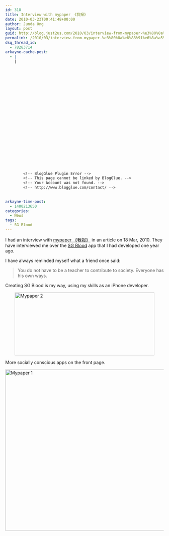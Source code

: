 ```yaml
---
id: 318
title: Interview with mypaper 《我报》
date: 2010-03-23T00:41:48+00:00
author: Junda Ong
layout: post
guid: http://blog.just2us.com/2010/03/interview-from-mypaper-%e3%80%8a%e6%88%91%e6%8a%a5%e3%80%8b/
permalink: /2010/03/interview-from-mypaper-%e3%80%8a%e6%88%91%e6%8a%a5%e3%80%8b/
dsq_thread_id:
  - 78283714
arkayne-cache-post:
  - |
    |
        
        
        
        
        
        
        
        
        
        
        
        
        
        
        
        
        
        
        
        
        
        
        
        <!-- BlogGlue Plugin Error -->
        <!-- This page cannot be linked by BlogGlue. -->
        <!-- Your Account was not found. -->
        <!-- http://www.blogglue.com/contact/ -->
        
        
arkayne-time-post:
  - 1400213650
categories:
  - News
tags:
  - SG Blood
---
```

I had an interview with <a href="http://mypaper.com.sg" onclick="__gaTracker('send', 'event', 'outbound-article', 'http://mypaper.com.sg', 'mypaper 《我报》');">mypaper 《我报》</a> in an article on 18 Mar, 2010. They have interviewed me over the <a href="http://blog.just2us.com/2009/05/sg-blood/" onclick="__gaTracker('send', 'event', 'outbound-article', 'http://blog.just2us.com/2009/05/sg-blood/', 'SG Blood');">SG Blood</a> app that I had developed one year ago.

I have always reminded myself what a friend once said:

> You do not have to be a teacher to contribute to society. Everyone has his own ways.

Creating SG Blood is my way, using my skills as an iPhone developer.

<a href="http://blog.just2us.com/wp-content/uploads/2010/03/Mypaper2.jpg" onclick="__gaTracker('send', 'event', 'outbound-article', 'http://blog.just2us.com/wp-content/uploads/2010/03/Mypaper2.jpg', '');"><img style="display: block; float: none; margin-left: auto; margin-right: auto; border-width: 0px;" title="Mypaper 2" src="http://blog.just2us.com/wp-content/uploads/2010/03/Mypaper2_thumb.jpg" border="0" alt="Mypaper 2" width="444" height="200" /></a>

More socially conscious apps on the front page.

<a href="http://blog.just2us.com/wp-content/uploads/2010/03/Mypaper1.jpg" onclick="__gaTracker('send', 'event', 'outbound-article', 'http://blog.just2us.com/wp-content/uploads/2010/03/Mypaper1.jpg', '');"><img style="display: block; float: none; margin-left: auto; margin-right: auto; border-width: 0px;" title="Mypaper 1" src="http://blog.just2us.com/wp-content/uploads/2010/03/Mypaper1_thumb.jpg" border="0" alt="Mypaper 1" width="544" height="513" /></a>

<div style="font-size:0px;height:0px;line-height:0px;margin:0;padding:0;clear:both">
</div>